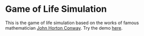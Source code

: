 # Game of Life Simulation

This is the game of life simulation based on the works of famous mathematician [John Horton Conway](https://en.wikipedia.org/wiki/John_Horton_Conway). Try the demo [here](https://ashishdahal.com/game-of-life/).
